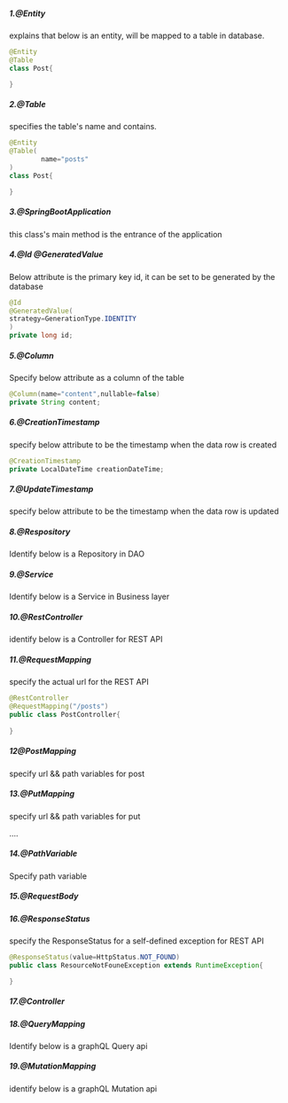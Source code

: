 ##### 1.@Entity

explains that below is an entity, will be mapped to a table in database.

```java
@Entity
@Table
class Post{

}
```

##### 2.@Table

specifies the table's name and contains.

```Java
@Entity
@Table(
		name="posts"
)
class Post{

}
```

##### 3.@SpringBootApplication

this class's main method  is the entrance of the application

##### 4.@Id @GeneratedValue

Below attribute is the primary key id, it can be set to be generated by the database

```java
@Id
@GeneratedValue(
strategy=GenerationType.IDENTITY
)
private long id;
```

##### 5.@Column

Specify below attribute as a column of the table

```Java
@Column(name="content",nullable=false)
private String content;
```

##### 6.@CreationTimestamp

specify below attribute to be the timestamp when the data row is created

```Java
@CreationTimestamp
private LocalDateTime creationDateTime;
```

##### 7.@UpdateTimestamp

specify below attribute to be the timestamp when the data row is updated

##### 8.@Respository

Identify below is a  Repository in DAO

##### 9.@Service

Identify below is a Service in Business layer

##### 10.@RestController

identify below is a Controller for REST API

##### 11.@RequestMapping

specify the actual url for the REST API

```Java
@RestController
@RequestMapping("/posts")
public class PostController{
	
}
```

##### 12@PostMapping

specify url && path variables for post 

##### 13.@PutMapping

specify url && path variables for put

....

##### 14.@PathVariable

Specify path variable 

##### 15.@RequestBody

##### 16.@ResponseStatus

specify the ResponseStatus for a self-defined exception for REST API

```Java
@ResponseStatus(value=HttpStatus.NOT_FOUND)
public class ResourceNotFouneException extends RuntimeException{

}
```

##### 17.@Controller

##### 18.@QueryMapping

Identify below is a graphQL Query api

##### 19.@MutationMapping

identify below is a graphQL Mutation api